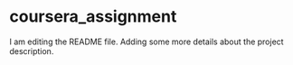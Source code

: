 # coursera_assignment
I am editing the README file. Adding some more details about the project description.
